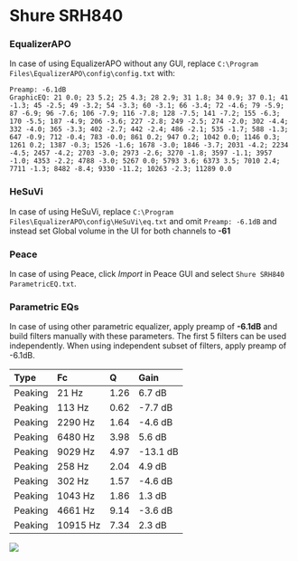 # Shure SRH840

### EqualizerAPO
In case of using EqualizerAPO without any GUI, replace `C:\Program Files\EqualizerAPO\config\config.txt`
with:
```
Preamp: -6.1dB
GraphicEQ: 21 0.0; 23 5.2; 25 4.3; 28 2.9; 31 1.8; 34 0.9; 37 0.1; 41 -1.3; 45 -2.5; 49 -3.2; 54 -3.3; 60 -3.1; 66 -3.4; 72 -4.6; 79 -5.9; 87 -6.9; 96 -7.6; 106 -7.9; 116 -7.8; 128 -7.5; 141 -7.2; 155 -6.3; 170 -5.5; 187 -4.9; 206 -3.6; 227 -2.8; 249 -2.5; 274 -2.0; 302 -4.4; 332 -4.0; 365 -3.3; 402 -2.7; 442 -2.4; 486 -2.1; 535 -1.7; 588 -1.3; 647 -0.9; 712 -0.4; 783 -0.0; 861 0.2; 947 0.2; 1042 0.0; 1146 0.3; 1261 0.2; 1387 -0.3; 1526 -1.6; 1678 -3.0; 1846 -3.7; 2031 -4.2; 2234 -4.5; 2457 -4.2; 2703 -3.0; 2973 -2.6; 3270 -1.8; 3597 -1.1; 3957 -1.0; 4353 -2.2; 4788 -3.0; 5267 0.0; 5793 3.6; 6373 3.5; 7010 2.4; 7711 -1.3; 8482 -8.4; 9330 -11.2; 10263 -2.3; 11289 0.0
```

### HeSuVi
In case of using HeSuVi, replace `C:\Program Files\EqualizerAPO\config\HeSuVi\eq.txt` and omit `Preamp:
-6.1dB` and instead set Global volume in the UI for both channels to **-61**

### Peace
In case of using Peace, click *Import* in Peace GUI and select `Shure SRH840 ParametricEQ.txt`.

### Parametric EQs
In case of using other parametric equalizer, apply preamp of **-6.1dB** and build filters manually
with these parameters. The first 5 filters can be used independently.
When using independent subset of filters, apply preamp of -6.1dB.

| Type    | Fc       |    Q | Gain     |
|:--------|:---------|:-----|:---------|
| Peaking | 21 Hz    | 1.26 | 6.7 dB   |
| Peaking | 113 Hz   | 0.62 | -7.7 dB  |
| Peaking | 2290 Hz  | 1.64 | -4.6 dB  |
| Peaking | 6480 Hz  | 3.98 | 5.6 dB   |
| Peaking | 9029 Hz  | 4.97 | -13.1 dB |
| Peaking | 258 Hz   | 2.04 | 4.9 dB   |
| Peaking | 302 Hz   | 1.57 | -4.6 dB  |
| Peaking | 1043 Hz  | 1.86 | 1.3 dB   |
| Peaking | 4661 Hz  | 9.14 | -3.6 dB  |
| Peaking | 10915 Hz | 7.34 | 2.3 dB   |

![](https://raw.githubusercontent.com/jaakkopasanen/AutoEq/master/results/headphonecom/sbaf-serious/Shure%20SRH840/Shure%20SRH840.png)